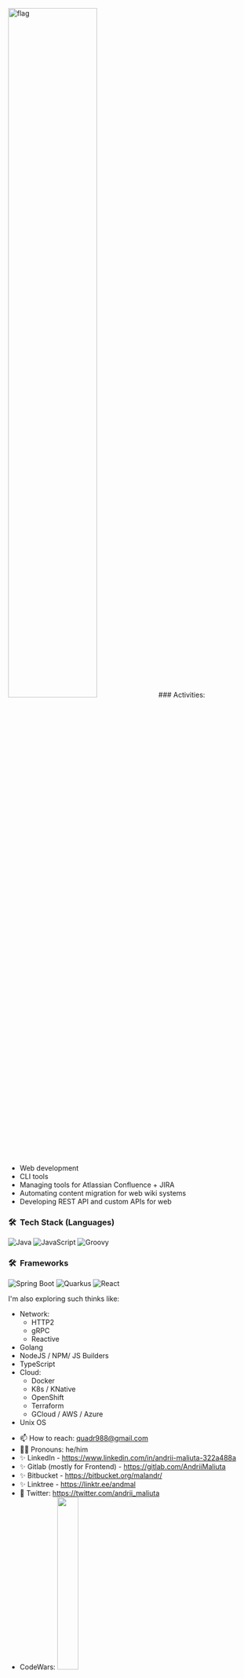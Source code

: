 <!-- <img src="https://upload.wikimedia.org/wikipedia/commons/thumb/1/17/Flag_of_Ukraine_%28pantone_colors%29.svg/255px-Flag_of_Ukraine_%28pantone_colors%29.svg.png" alt="ua_flag"> -->

<img width="60%" height="60%" src="https://upload.wikimedia.org/wikipedia/commons/5/5e/Flag_of_Ukraine.jpg" alt="flag">
### Activities:

* Web development
* CLI tools
* Managing tools for Atlassian Confluence + JIRA
* Automating content migration for web wiki systems
* Developing REST API and custom APIs for web

### 🛠 &nbsp;Tech Stack (Languages)

![Java](https://img.shields.io/badge/java-%23ED8B00.svg?style=for-the-badge&logo=java&logoColor=white)
![JavaScript](https://img.shields.io/badge/javascript-%23A09AFF.svg?style=for-the-badge&logo=javascript&logoColor=white)
![Groovy](https://img.shields.io/badge/groovy-%23E07276.svg?style=for-the-badge&logo=groovy&logoColor=white)

### 🛠 &nbsp;Frameworks

![Spring Boot](https://img.shields.io/badge/springboot-%236DB33F.svg?style=for-the-badge&logo=springboot&logoColor=white)
![Quarkus](https://img.shields.io/badge/Quarkus-%232b47d6.svg?style=for-the-badge&logo=Quarkus&logoColor=white)
![React](https://img.shields.io/badge/react-%2311ba74.svg?style=for-the-badge&logo=react&logoColor=white)

I'm also exploring such thinks like: 

- Network:
  - HTTP2
  - gRPC
  - Reactive
- Golang
- NodeJS / NPM/ JS Builders
- TypeScript
- Cloud:
  - Docker
  - K8s / KNative
  - OpenShift
  - Terraform
  - GCloud / AWS / Azure
- Unix OS

<!--
**AndriiMaliuta/AndriiMaliuta** is a ✨ _special_ ✨ repository because its `README.md` (this file) appears on your GitHub profile.
- 🔭 I’m currently working on ...
🌱 I’m currently learning 
- 👯 I’m looking to collaborate on ...
- 🤔 I’m looking for help with ...
- 💬 Ask me about ...
![Kubernetes](https://img.shields.io/badge/kubernetes-326CE5.svg?style=for-the-badge&logo=kubernetes&logoColor=white)
OLD:
![GitHub stats](https://github-readme-stats.vercel.app/api?username=AndriiMaliuta&show_icons=true&theme=tokyonight)
![Top Langs](https://github-readme-stats.vercel.app/api/top-langs/?username=AndriiMaliuta&langs_count=8&theme=tokyonight)
-->

* 📫 How to reach: quadr988@gmail.com
* 👱‍♂️ Pronouns: he/him
* ✨ LinkedIn - https://www.linkedin.com/in/andrii-maliuta-322a488a
* ✨ Gitlab (mostly for Frontend) - https://gitlab.com/AndriiMaliuta
* ✨ Bitbucket - https://bitbucket.org/malandr/
* ✨ Linktree - https://linktr.ee/andmal
* 💬 Twitter: https://twitter.com/andrii_maliuta
* CodeWars: <a href="https://www.codewars.com/users/codeFun8" rel="nofollow"><img class="hidden dark:inline-block" height="30%" width="30%" src="https://www.codewars.com/users/codeFun8/badges/large?logo=false" alt="" data-canonical-src="https://www.codewars.com/users/codeFun8/micro" style="max-width: 100%;"></a>

![visitor badge](https://visitor-badge.glitch.me/badge?page_id=AndriiMaliuta.visitor-badge)
[![Github](https://img.shields.io/github/followers/AndriiMaliuta?label=Follow&style=social)](https://github.com/AndriiMaliuta)


## GitHub Stats

<a href="https://github.com/AndriiMaliuta">
 <img align="center" src="https://github-readme-stats.vercel.app/api?username=AndriiMaliuta&show_icons=true&theme=light&line_height=27&include_all_commits=true&count_private=true&hide=issues,prs,contribs" alt="My github stats"/>

